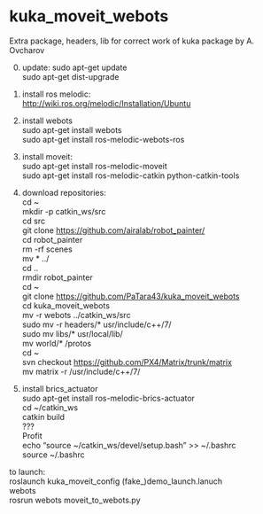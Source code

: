 # kuka_moveit_webots
Extra package, headers, lib for correct work of kuka package by A. Ovcharov

0)    update: 
sudo apt-get update  
sudo apt-get dist-upgrade 
1)    install ros melodic:  
http://wiki.ros.org/melodic/Installation/Ubuntu  
2)    install webots  
sudo apt-get install webots  
sudo apt-get install ros-melodic-webots-ros  
3)    install moveit:  
sudo apt-get install ros-melodic-moveit  
sudo apt-get install ros-melodic-catkin python-catkin-tools  
4)    download repositories:  
cd ~  
mkdir -p catkin_ws/src  
cd src  
git clone https://github.com/airalab/robot_painter/  
cd robot_painter  
rm -rf scenes  
mv * ../  
cd ..  
rmdir robot_painter  
cd ~  
git clone https://github.com/PaTara43/kuka_moveit_webots  
cd kuka_moveit_webots  
mv -r  webots ../catkin_ws/src  
sudo mv -r headers/* usr/include/c++/7/  
sudo mv libs/* usr/local/lib/  
mv world/* <webots world>/protos  
cd ~  
svn checkout https://github.com/PX4/Matrix/trunk/matrix  
mv matrix -r /usr/include/c++/7/  
  
5)    install brics_actuator  
sudo apt-get install ros-melodic-brics-actuator  
cd ~/catkin_ws  
catkin build  
???  
Profit  
echo “source ~/catkin_ws/devel/setup.bash” >> ~/.bashrc  
source ~/.bashrc  
  
  
to launch:  
roslaunch kuka_moveit_config (fake_)demo_launch.lanuch  
webots  
rosrun webots moveit_to_webots.py  

